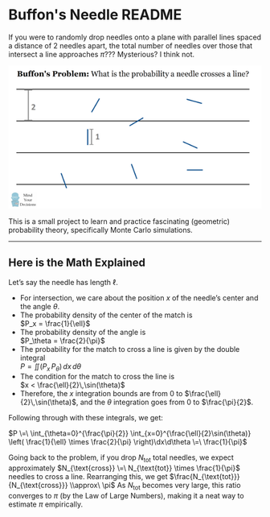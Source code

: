 # Buffon's Needle README

If you were to randomly drop needles onto a plane with parallel lines spaced a distance of 2 needles apart, the total number of needles over those that intersect a line approaches $\pi$???
Mysterious? I think not.

![Buffon’s Needle Demo](buffons-needle-visual.png)

This is a small project to learn and practice fascinating (geometric) probability theory, specifically Monte Carlo simulations.

---

## Here is the Math Explained

Let’s say the needle has length $\ell$.

- For intersection, we care about the position $x$ of the needle’s center and the angle $\theta$.
- The probability density of the center of the match is  
  $P_x = \frac{1}{\ell}$
- The probability density of the angle is  
  $P_\theta = \frac{2}{\pi}$
- The probability for the match to cross a line is given by the double integral  
  $P = \iint \bigl(P_x \,P_\theta\bigr)\,dx\,d\theta$
- The condition for the match to cross the line is  
  $x < \frac{\ell}{2}\,\sin(\theta)$
- Therefore, the $x$ integration bounds are from $0$ to $\frac{\ell}{2}\,\sin(\theta)$, and the $\theta$ integration goes from $0$ to $\frac{\pi}{2}$.

Following through with these integrals, we get:

$P \=\ \int_{\theta=0}^{\frac{\pi}{2}} \int_{x=0}^{\frac{\ell}{2}\sin(\theta)} \left( \frac{1}{\ell} \times \frac{2}{\pi} \right)\dx\d\theta \=\ \frac{1}{\pi}$


Going back to the problem, if you drop $N_{\text{tot}}$ total needles, we expect approximately
$N_{\text{cross}} \=\ N_{\text{tot}} \times \frac{1}{\pi}$
needles to cross a line. Rearranging this, we get
$\frac{N_{\text{tot}}}{N_{\text{cross}}} \\approx\ \pi$
As $N_{\text{tot}}$ becomes very large, this ratio converges to $\pi$ (by the Law of Large Numbers), making it a neat way to estimate $\pi$ empirically.
